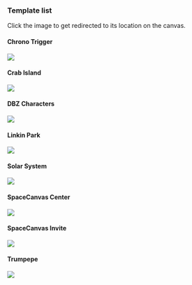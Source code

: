 ### Template list
Click the image to get redirected to its location on the canvas.

#### Chrono Trigger
[![](https://github.com/LowQuality/Minimap/blob/master/images/ChronoTrigger.png)](http://pixelcanvas.io/@2949,866)

#### Crab Island
[![](https://github.com/LowQuality/Minimap/blob/master/images/CrabIsland.png)](http://pixelcanvas.io/@721,49)

#### DBZ Characters
[![](https://github.com/LowQuality/Minimap/blob/master/images/DBZ.png)](http://pixelcanvas.io/@1121,-726)

#### Linkin Park
[![](https://github.com/LowQuality/Minimap/blob/master/images/LinkinPark.png)](http://pixelcanvas.io/@1248,-738)

#### Solar System
[![](https://github.com/LowQuality/Minimap/blob/master/images/SolarSystem.png)](http://pixelcanvas.io/@9461,-3501)

#### SpaceCanvas Center
[![](https://github.com/LowQuality/Minimap/blob/master/images/SpaceCanvasCenter.png)](http://pixelcanvas.io/@882,-82)

#### SpaceCanvas Invite
[![](https://github.com/LowQuality/Minimap/blob/master/images/SpaceCanvasInvite.png)](http://pixelcanvas.io/@9578,-3648)

#### Trumpepe
[![](https://github.com/LowQuality/Minimap/blob/master/images/Trumpepe.png)](http://pixelcanvas.io/@-2749,2923)
